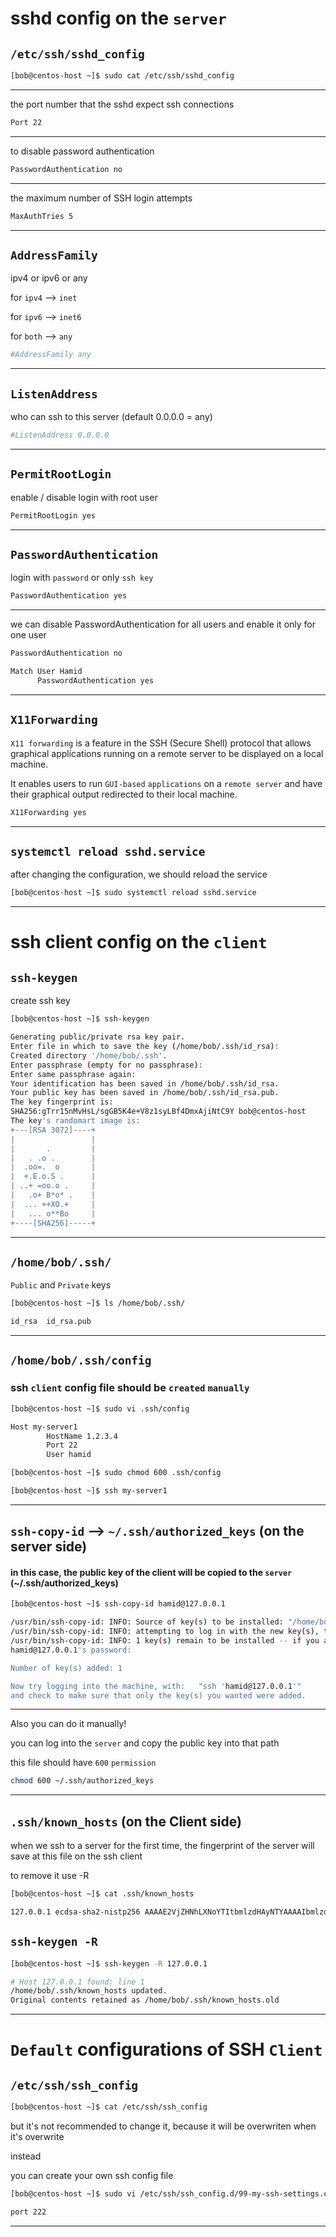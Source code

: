 
# sshd config on the `server`


## `/etc/ssh/sshd_config`


```bash
[bob@centos-host ~]$ sudo cat /etc/ssh/sshd_config 
```

________________________________________________________________________________________________


the port number that the sshd expect ssh connections

```bash
Port 22
```

________________________________________________________________________________________________


to disable password authentication

```bash
PasswordAuthentication no
```

________________________________________________________________________________________________



the maximum number of SSH login attempts

```bash
MaxAuthTries 5
```

________________________________________________________________________________________________


## `AddressFamily`


ipv4 or ipv6 or any


for `ipv4`      -->      `inet`

for `ipv6`      -->      `inet6`

for `both`      -->      `any`


```bash
#AddressFamily any
```

________________________________________________________________________________________________


## `ListenAddress`


who can ssh to this server (default 0.0.0.0 = any)

```bash
#ListenAddress 0.0.0.0
```

________________________________________________________________________________________________


## `PermitRootLogin`


enable / disable login with root user

```bash
PermitRootLogin yes
```

________________________________________________________________________________________________


## `PasswordAuthentication`


login with `password` or only `ssh key`

```bash
PasswordAuthentication yes
```

________________________________________________________________________________________________


we can disable PasswordAuthentication for all users and enable it only for one user

```bash
PasswordAuthentication no

Match User Hamid
      PasswordAuthentication yes
```

________________________________________________________________________________________________


## `X11Forwarding`

`X11 forwarding` is a feature in the SSH (Secure Shell) protocol that allows graphical applications running on a remote server to be displayed on a local machine.

It enables users to run `GUI-based` `applications` on a `remote server` and have their graphical output redirected to their local machine.

```bash
X11Forwarding yes
```

________________________________________________________________________________________________


## `systemctl reload sshd.service`

after changing the configuration, we should reload the service

```bash
[bob@centos-host ~]$ sudo systemctl reload sshd.service
```

________________________________________________________________________________________________


# ssh client config on the `client`

## `ssh-keygen`

create ssh key

```bash
[bob@centos-host ~]$ ssh-keygen

Generating public/private rsa key pair.
Enter file in which to save the key (/home/bob/.ssh/id_rsa): 
Created directory '/home/bob/.ssh'.
Enter passphrase (empty for no passphrase): 
Enter same passphrase again: 
Your identification has been saved in /home/bob/.ssh/id_rsa.
Your public key has been saved in /home/bob/.ssh/id_rsa.pub.
The key fingerprint is:
SHA256:gTrr15nMvHsL/sgGB5K4e+V8z1syLBf4DmxAjiNtC9Y bob@centos-host
The key's randomart image is:
+---[RSA 3072]----+
|                 |
|       .         |
|   . .o .        |
|  .oo=.  o       |
|  +.E.o.S .      |
| ..+ =oo.o .     |
|   .o+ B*o* .    |
|  ... ++XO.+     |
|   ... o**Bo     |
+----[SHA256]-----+
```

________________________________________________________________________________________________



## `/home/bob/.ssh/`

`Public` and `Private` keys

```bash
[bob@centos-host ~]$ ls /home/bob/.ssh/

id_rsa  id_rsa.pub
```

________________________________________________________________________________________________


## `/home/bob/.ssh/config`

### ssh `client` config file should be `created` `manually`

```bash
[bob@centos-host ~]$ sudo vi .ssh/config

Host my-server1
        HostName 1.2.3.4
        Port 22
        User hamid
```



```bash
[bob@centos-host ~]$ sudo chmod 600 .ssh/config
```


```bash
[bob@centos-host ~]$ ssh my-server1
```

________________________________________________________________________________________________

## `ssh-copy-id` --> `~/.ssh/authorized_keys` (on the server side)


#### in this case, the public key of the client will be copied to the `server` (~/.ssh/authorized_keys)

```bash
[bob@centos-host ~]$ ssh-copy-id hamid@127.0.0.1

/usr/bin/ssh-copy-id: INFO: Source of key(s) to be installed: "/home/bob/.ssh/id_rsa.pub"
/usr/bin/ssh-copy-id: INFO: attempting to log in with the new key(s), to filter out any that are already installed
/usr/bin/ssh-copy-id: INFO: 1 key(s) remain to be installed -- if you are prompted now it is to install the new keys
hamid@127.0.0.1's password: 

Number of key(s) added: 1

Now try logging into the machine, with:   "ssh 'hamid@127.0.0.1'"
and check to make sure that only the key(s) you wanted were added.
```

________________________________________________________________________________________________



Also you can do it manually!

you can log into the `server` and copy the public key into that path

this file should have `600` `permission`

```bash
chmod 600 ~/.ssh/authorized_keys
```

________________________________________________________________________________________________


## `.ssh/known_hosts` (on the Client side)

when we ssh to a server for the first time, the fingerprint of the server will save at this file on the ssh client

to remove it use -R

```bash
[bob@centos-host ~]$ cat .ssh/known_hosts

127.0.0.1 ecdsa-sha2-nistp256 AAAAE2VjZHNhLXNoYTItbmlzdHAyNTYAAAAIbmlzdHAyNTYAAABBBFU81eko9npTtVm3ZEoCZrKAoL7WvcTb1L9BWOc5EdaX+lMoJGkQPMX7SRja7kOymQe4ZBJGqdSg75SzpJtble4=
```



## `ssh-keygen -R`

```bash
[bob@centos-host ~]$ ssh-keygen -R 127.0.0.1

# Host 127.0.0.1 found: line 1
/home/bob/.ssh/known_hosts updated.
Original contents retained as /home/bob/.ssh/known_hosts.old
```

________________________________________________________________________________________________

# `Default` configurations of SSH `Client`

## `/etc/ssh/ssh_config`


```bash
[bob@centos-host ~]$ cat /etc/ssh/ssh_config
```

but it's not recommended to change it, because it will be overwriten when it's overwrite

instead

you can create your own ssh config file


```bash
[bob@centos-host ~]$ sudo vi /etc/ssh/ssh_config.d/99-my-ssh-settings.conf

port 222 
```

________________________________________________________________________________________________

